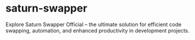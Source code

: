 # saturn-swapper
Explore Saturn Swapper Official – the ultimate solution for efficient code swapping, automation, and enhanced productivity in development projects.
